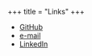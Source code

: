 +++
title = "Links"
+++

- [GitHub](https://github.com/uint)
- [e-mail](mailto:website@uint.me)
- [LinkedIn](https://www.linkedin.com/in/tomasz-kurcz-a20828164/)
